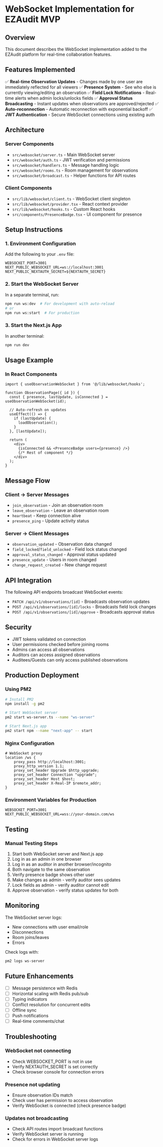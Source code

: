 # WebSocket Implementation for EZAudit MVP

## Overview
This document describes the WebSocket implementation added to the EZAudit platform for real-time collaboration features.

## Features Implemented
✅ **Real-time Observation Updates** - Changes made by one user are immediately reflected for all viewers
✅ **Presence System** - See who else is currently viewing/editing an observation
✅ **Field Lock Notifications** - Real-time alerts when admin locks/unlocks fields
✅ **Approval Status Broadcasting** - Instant updates when observations are approved/rejected
✅ **Auto-reconnection** - Automatic reconnection with exponential backoff
✅ **JWT Authentication** - Secure WebSocket connections using existing auth

## Architecture

### Server Components
- `src/websocket/server.ts` - Main WebSocket server
- `src/websocket/auth.ts` - JWT verification and permissions
- `src/websocket/handlers.ts` - Message handling logic
- `src/websocket/rooms.ts` - Room management for observations
- `src/websocket/broadcast.ts` - Helper functions for API routes

### Client Components
- `src/lib/websocket/client.ts` - WebSocket client singleton
- `src/lib/websocket/provider.tsx` - React context provider
- `src/lib/websocket/hooks.ts` - Custom React hooks
- `src/components/PresenceBadge.tsx` - UI component for presence

## Setup Instructions

### 1. Environment Configuration
Add the following to your `.env` file:
```env
WEBSOCKET_PORT=3001
NEXT_PUBLIC_WEBSOCKET_URL=ws://localhost:3001
NEXT_PUBLIC_NEXTAUTH_SECRET=${NEXTAUTH_SECRET}
```

### 2. Start the WebSocket Server
In a separate terminal, run:
```bash
npm run ws:dev  # For development with auto-reload
# or
npm run ws:start  # For production
```

### 3. Start the Next.js App
In another terminal:
```bash
npm run dev
```

## Usage Example

### In React Components
```tsx
import { useObservationWebSocket } from '@/lib/websocket/hooks';

function ObservationPage({ id }) {
  const { presence, lastUpdate, isConnected } = useObservationWebSocket(id);

  // Auto-refresh on updates
  useEffect(() => {
    if (lastUpdate) {
      loadObservation();
    }
  }, [lastUpdate]);

  return (
    <div>
      {isConnected && <PresenceBadge users={presence} />}
      {/* Rest of component */}
    </div>
  );
}
```

## Message Flow

### Client → Server Messages
- `join_observation` - Join an observation room
- `leave_observation` - Leave an observation room
- `heartbeat` - Keep connection alive
- `presence_ping` - Update activity status

### Server → Client Messages
- `observation_updated` - Observation data changed
- `field_locked`/`field_unlocked` - Field lock status changed
- `approval_status_changed` - Approval status updated
- `presence_update` - Users in room changed
- `change_request_created` - New change request

## API Integration
The following API endpoints broadcast WebSocket events:
- `PATCH /api/v1/observations/[id]` - Broadcasts observation updates
- `POST /api/v1/observations/[id]/locks` - Broadcasts field lock changes
- `POST /api/v1/observations/[id]/approve` - Broadcasts approval status

## Security
- JWT tokens validated on connection
- User permissions checked before joining rooms
- Admins can access all observations
- Auditors can access assigned observations
- Auditees/Guests can only access published observations

## Production Deployment

### Using PM2
```bash
# Install PM2
npm install -g pm2

# Start WebSocket server
pm2 start ws-server.ts --name "ws-server"

# Start Next.js app
pm2 start npm --name "next-app" -- start
```

### Nginx Configuration
```nginx
# WebSocket proxy
location /ws {
    proxy_pass http://localhost:3001;
    proxy_http_version 1.1;
    proxy_set_header Upgrade $http_upgrade;
    proxy_set_header Connection "upgrade";
    proxy_set_header Host $host;
    proxy_set_header X-Real-IP $remote_addr;
}
```

### Environment Variables for Production
```env
WEBSOCKET_PORT=3001
NEXT_PUBLIC_WEBSOCKET_URL=wss://your-domain.com/ws
```

## Testing

### Manual Testing Steps
1. Start both WebSocket server and Next.js app
2. Log in as an admin in one browser
3. Log in as an auditor in another browser/incognito
4. Both navigate to the same observation
5. Verify presence badge shows other user
6. Make changes as admin - verify auditor sees updates
7. Lock fields as admin - verify auditor cannot edit
8. Approve observation - verify status updates for both

## Monitoring
The WebSocket server logs:
- New connections with user email/role
- Disconnections
- Room joins/leaves
- Errors

Check logs with:
```bash
pm2 logs ws-server
```

## Future Enhancements
- [ ] Message persistence with Redis
- [ ] Horizontal scaling with Redis pub/sub
- [ ] Typing indicators
- [ ] Conflict resolution for concurrent edits
- [ ] Offline sync
- [ ] Push notifications
- [ ] Real-time comments/chat

## Troubleshooting

### WebSocket not connecting
- Check WEBSOCKET_PORT is not in use
- Verify NEXTAUTH_SECRET is set correctly
- Check browser console for connection errors

### Presence not updating
- Ensure observation IDs match
- Check user has permission to access observation
- Verify WebSocket is connected (check presence badge)

### Updates not broadcasting
- Check API routes import broadcast functions
- Verify WebSocket server is running
- Check for errors in WebSocket server logs